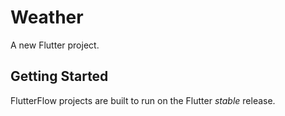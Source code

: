 # Weather

A new Flutter project.

## Getting Started

FlutterFlow projects are built to run on the Flutter _stable_ release.
